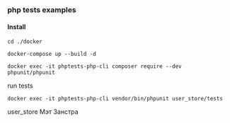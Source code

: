 ### php tests examples

#### Install

```
cd ./docker

docker-compose up --build -d

docker exec -it phptests-php-cli composer require --dev phpunit/phpunit

```

run tests
```
docker exec -it phptests-php-cli vendor/bin/phpunit user_store/tests
```


user_store
    Мэт Занстра